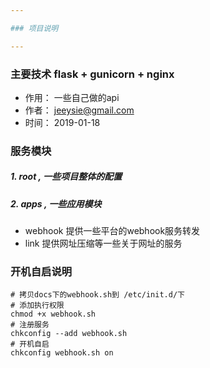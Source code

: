 ```yaml
---

### 项目说明

---
```


### 主要技术 flask + gunicorn + nginx 

- 作用： 一些自己做的api
- 作者： jeeysie@gmail.com
- 时间： 2019-01-18

### 服务模块

##### 1. root , 一些项目整体的配置

##### 2. apps , 一些应用模块

- webhook 提供一些平台的webhook服务转发
- link 提供网址压缩等一些关于网址的服务

### 开机自启说明

```
# 拷贝docs下的webhook.sh到 /etc/init.d/下
# 添加执行权限
chmod +x webhook.sh
# 注册服务
chkconfig --add webhook.sh
# 开机自启
chkconfig webhook.sh on
```

